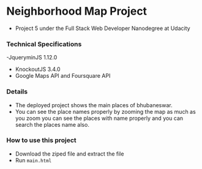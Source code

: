 # Neighborhood Map Project

- Project 5 under the Full Stack Web Developer Nanodegree at Udacity


### Technical Specifications

-JqueryminJS 1.12.0
- KnockoutJS 3.4.0
- Google Maps API and Foursquare API

### Details

- The deployed project shows the main places of bhubaneswar. 
- You can see the place names properly by zooming the map as much as you zoom you can see the places with name properly and you can search the places name also.

### How to use this project
- Download the ziped file and extract the file
- Run `main.html` 

